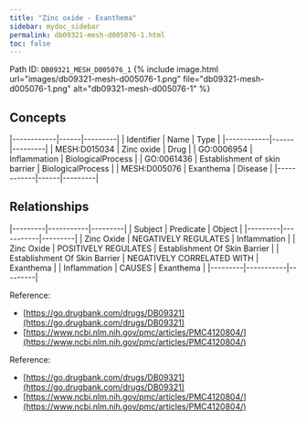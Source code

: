 ```yaml
---
title: "Zinc oxide - Exanthema"
sidebar: mydoc_sidebar
permalink: db09321-mesh-d005076-1.html
toc: false 
---
```



Path ID: `DB09321_MESH_D005076_1`
{% include image.html url="images/db09321-mesh-d005076-1.png" file="db09321-mesh-d005076-1.png" alt="db09321-mesh-d005076-1" %}

## Concepts

|------------|------|---------|
| Identifier | Name | Type    |
|------------|------|---------|
| MESH:D015034 | Zinc oxide | Drug |
| GO:0006954 | Inflammation | BiologicalProcess |
| GO:0061436 | Establishment of skin barrier | BiologicalProcess |
| MESH:D005076 | Exanthema | Disease |
|------------|------|---------|

## Relationships

|---------|-----------|---------|
| Subject | Predicate | Object  |
|---------|-----------|---------|
| Zinc Oxide | NEGATIVELY REGULATES | Inflammation |
| Zinc Oxide | POSITIVELY REGULATES | Establishment Of Skin Barrier |
| Establishment Of Skin Barrier | NEGATIVELY CORRELATED WITH | Exanthema |
| Inflammation | CAUSES | Exanthema |
|---------|-----------|---------|

Reference: 
  - [https://go.drugbank.com/drugs/DB09321](https://go.drugbank.com/drugs/DB09321)
  - [https://www.ncbi.nlm.nih.gov/pmc/articles/PMC4120804/](https://www.ncbi.nlm.nih.gov/pmc/articles/PMC4120804/)

Reference: 
  - [https://go.drugbank.com/drugs/DB09321](https://go.drugbank.com/drugs/DB09321)
  - [https://www.ncbi.nlm.nih.gov/pmc/articles/PMC4120804/](https://www.ncbi.nlm.nih.gov/pmc/articles/PMC4120804/)
